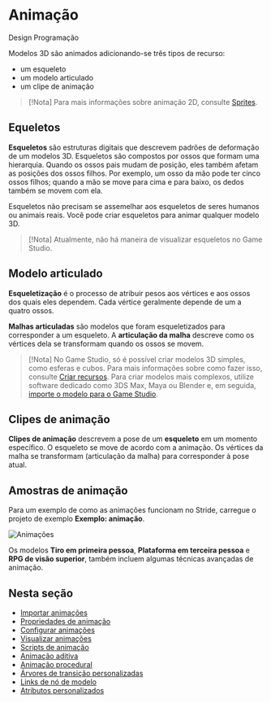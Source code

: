 # Animação

<span class="badge text-bg-success">Design</span>
<span class="badge text-bg-success">Programação</span>

Modelos 3D são animados adicionando-se três tipos de recurso:

* um esqueleto
* um modelo articulado
* um clipe de animação

> [!Nota]
> Para mais informações sobre animação 2D, consulte [Sprites](../sprites/index.md).

## Equeletos

**Esqueletos** são estruturas digitais que descrevem padrões de deformação de um modelos 3D. Esqueletos são compostos por ossos que formam uma hierarquia. Quando os ossos pais mudam de posição, eles também afetam as posições dos ossos filhos. Por exemplo, um osso da mão pode ter cinco ossos filhos; quando a mão se move para cima e para baixo, os dedos também se movem com ela.

Esqueletos não precisam se assemelhar aos esqueletos de seres humanos ou animais reais. Você pode criar esqueletos para animar qualquer modelo 3D.

> [!Nota]
> Atualmente, não há maneira de visualizar esqueletos no Game Studio.

## Modelo articulado

**Esqueletização** é o processo de atribuir pesos aos vértices e aos ossos dos quais eles dependem. Cada vértice geralmente depende de um a quatro ossos.

**Malhas articuladas** são modelos que foram esqueletizados para corresponder a um esqueleto. A **articulação da malha** descreve como os vértices dela se transformam quando os ossos se movem.

> [!Nota]
> No Game Studio, só é possível criar modelos 3D simples, como esferas e cubos. Para mais informações sobre como fazer isso, consulte [Criar recursos](../game-studio/create-assets.md). Para criar modelos mais complexos, utilize software dedicado como 3DS Max, Maya ou Blender e, em seguida, [importe o modelo para o Game Studio](import-animations.md).

## Clipes de animação

**Clipes de animação** descrevem a pose de um **esqueleto** em um momento específico. O esqueleto se move de acordo com a animação. Os vértices da malha se transformam (articulação da malha) para corresponder à pose atual.

## Amostras de animação

Para um exemplo de como as animações funcionam no Stride, carregue o projeto de exemplo **Exemplo: animação**.

![Animações](media/animations-index1.png)

Os modelos **Tiro em primeira pessoa**, **Plataforma em terceira pessoa** e **RPG de visão superior**, também incluem algumas técnicas avançadas de animação.

## Nesta seção

* [Importar animações](import-animations.md)
* [Propriedades de animação](animation-properties.md)
* [Configurar animações](set-up-animations.md)
* [Visualizar animações](preview-animations.md)
* [Scripts de animação](animation-scripts.md)
* [Animação aditiva](additive-animation.md)
* [Animação procedural](procedural-animation.md)
* [Árvores de transição personalizadas](custom-blend-trees.md)
* [Links de nó de modelo](model-node-links.md)
* [Atributos personalizados](custom-attributes.md)